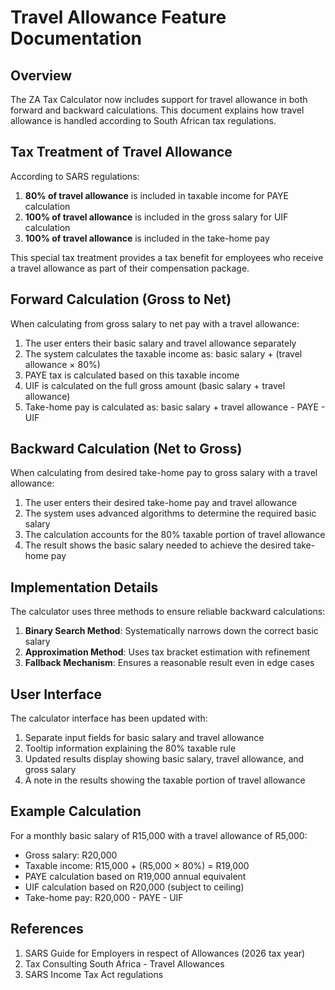 # Travel Allowance Feature Documentation

## Overview

The ZA Tax Calculator now includes support for travel allowance in both forward and backward calculations. This document explains how travel allowance is handled according to South African tax regulations.

## Tax Treatment of Travel Allowance

According to SARS regulations:

1. **80% of travel allowance** is included in taxable income for PAYE calculation
2. **100% of travel allowance** is included in the gross salary for UIF calculation
3. **100% of travel allowance** is included in the take-home pay

This special tax treatment provides a tax benefit for employees who receive a travel allowance as part of their compensation package.

## Forward Calculation (Gross to Net)

When calculating from gross salary to net pay with a travel allowance:

1. The user enters their basic salary and travel allowance separately
2. The system calculates the taxable income as: basic salary + (travel allowance × 80%)
3. PAYE tax is calculated based on this taxable income
4. UIF is calculated on the full gross amount (basic salary + travel allowance)
5. Take-home pay is calculated as: basic salary + travel allowance - PAYE - UIF

## Backward Calculation (Net to Gross)

When calculating from desired take-home pay to gross salary with a travel allowance:

1. The user enters their desired take-home pay and travel allowance
2. The system uses advanced algorithms to determine the required basic salary
3. The calculation accounts for the 80% taxable portion of travel allowance
4. The result shows the basic salary needed to achieve the desired take-home pay

## Implementation Details

The calculator uses three methods to ensure reliable backward calculations:

1. **Binary Search Method**: Systematically narrows down the correct basic salary
2. **Approximation Method**: Uses tax bracket estimation with refinement
3. **Fallback Mechanism**: Ensures a reasonable result even in edge cases

## User Interface

The calculator interface has been updated with:

1. Separate input fields for basic salary and travel allowance
2. Tooltip information explaining the 80% taxable rule
3. Updated results display showing basic salary, travel allowance, and gross salary
4. A note in the results showing the taxable portion of travel allowance

## Example Calculation

For a monthly basic salary of R15,000 with a travel allowance of R5,000:

- Gross salary: R20,000
- Taxable income: R15,000 + (R5,000 × 80%) = R19,000
- PAYE calculation based on R19,000 annual equivalent
- UIF calculation based on R20,000 (subject to ceiling)
- Take-home pay: R20,000 - PAYE - UIF

## References

1. SARS Guide for Employers in respect of Allowances (2026 tax year)
2. Tax Consulting South Africa - Travel Allowances
3. SARS Income Tax Act regulations
